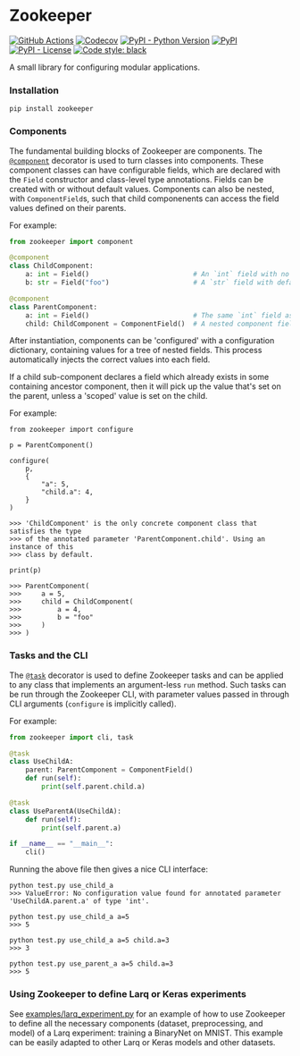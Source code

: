 # Zookeeper

[![GitHub Actions](https://github.com/larq/zookeeper/workflows/Unittest/badge.svg)](https://github.com/larq/zookeeper/actions?workflow=Unittest) [![Codecov](https://img.shields.io/codecov/c/github/larq/zookeeper)](https://codecov.io/github/larq/zookeeper?branch=main) [![PyPI - Python Version](https://img.shields.io/pypi/pyversions/zookeeper.svg)](https://pypi.org/project/zookeeper/) [![PyPI](https://img.shields.io/pypi/v/zookeeper.svg)](https://pypi.org/project/zookeeper/) [![PyPI - License](https://img.shields.io/pypi/l/zookeeper.svg)](https://github.com/plumerai/zookeeper/blob/main/LICENSE) [![Code style: black](https://img.shields.io/badge/code%20style-black-000000.svg)](https://github.com/ambv/black)

A small library for configuring modular applications.

### Installation

```console
pip install zookeeper
```

### Components

The fundamental building blocks of Zookeeper are components. The
[`@component`](zookeeper/component.py) decorator is used to turn classes into
components. These component classes can have configurable fields, which are
declared with the `Field` constructor and class-level type annotations. Fields
can be created with or without default values. Components can also be nested,
with `ComponentField`s, such that child componenents can access the field values
defined on their parents.

For example:

```python
from zookeeper import component

@component
class ChildComponent:
    a: int = Field()                          # An `int` field with no default set
    b: str = Field("foo")                     # A `str` field with default value `"foo"`

@component
class ParentComponent:
    a: int = Field()                          # The same `int` field as the child
    child: ChildComponent = ComponentField()  # A nested component field, of type `ChildComponent`
```

After instantiation, components can be 'configured' with a configuration
dictionary, containing values for a tree of nested fields. This process
automatically injects the correct values into each field.

If a child sub-component declares a field which already exists in some
containing ancestor component, then it will pick up the value that's set on the
parent, unless a 'scoped' value is set on the child.

For example:

```
from zookeeper import configure

p = ParentComponent()

configure(
    p,
    {
        "a": 5,
        "child.a": 4,
    }
)

>>> 'ChildComponent' is the only concrete component class that satisfies the type
>>> of the annotated parameter 'ParentComponent.child'. Using an instance of this
>>> class by default.

print(p)

>>> ParentComponent(
>>>     a = 5,
>>>     child = ChildComponent(
>>>         a = 4,
>>>         b = "foo"
>>>     )
>>> )
```

### Tasks and the CLI

The [`@task`](zookeeper/task.py) decorator is used to define Zookeeper tasks and
can be applied to any class that implements an argument-less `run` method. Such
tasks can be run through the Zookeeper CLI, with parameter values passed in
through CLI arguments (`configure` is implicitly called).

For example:

```python
from zookeeper import cli, task

@task
class UseChildA:
    parent: ParentComponent = ComponentField()
    def run(self):
        print(self.parent.child.a)

@task
class UseParentA(UseChildA):
    def run(self):
        print(self.parent.a)

if __name__ == "__main__":
    cli()
```

Running the above file then gives a nice CLI interface:

```
python test.py use_child_a
>>> ValueError: No configuration value found for annotated parameter 'UseChildA.parent.a' of type 'int'.

python test.py use_child_a a=5
>>> 5

python test.py use_child_a a=5 child.a=3
>>> 3

python test.py use_parent_a a=5 child.a=3
>>> 5
```

### Using Zookeeper to define Larq or Keras experiments

See [examples/larq_experiment.py](examples/larq_experiment.py) for an example of
how to use Zookeeper to define all the necessary components (dataset,
preprocessing, and model) of a Larq experiment: training a BinaryNet on
MNIST. This example can be easily adapted to other Larq or Keras models and
other datasets.
